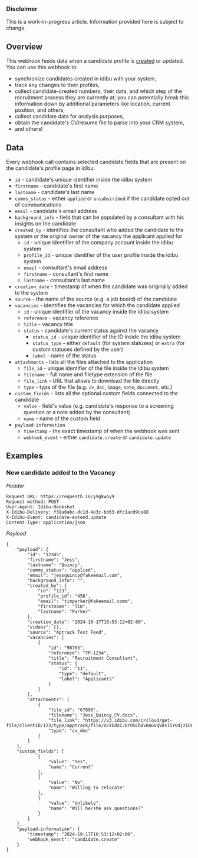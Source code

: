 ### Disclaimer

This is a work-in-progress article. Information provided here is subject to change.

## Overview

This webhook feeds data when a candidate profile is [created](http://v3-docs.idibu.com/article/289-uploading-candidates-article) or updated. You can use this webhook to:

- synchronize candidates created in idibu with your system,
- track any changes to their profiles,
- collect candidate-created numbers, their data, and which step of the recruitment process they are currently at; you can potentially break this information down by additional parameters like location, current position, and others,
- collect candidate data for analysis purposes,
- obtain the candidate's CV/resume file to parse into your CRM system,
- and others!

## Data

Every webhook call contains selected candidate fields that are present on the candidate's profile page in idibu:

- `id` - candidate's unique identifier inside the idibu system
- `firstname` - candidate's first name
- `lastname` - candidate's last name
- `comms_status` - either `applied` or `unsubscribed` if the candidate opted out of communications
- `email` - candidate's email address
- `background_info` - field that can be populated by a consultant with his insights on the candidate
- `created_by` - identifies the consultant who added the candidate to the system or the original owner of the vacancy the applicant applied for
  - `id` - unique identifier of the company account inside the idibu system
  - `profile_id` - unique identifier of the user profile inside the idibu system
  - `email` - consultant's email address
  - `firstname` - consultant's first name
  - `lastname` - consultant's last name
- `creation_date` - timestamp of when the candidate was originally added to the system
- `source` - the name of the source (e.g. a job board) of the candidate
- `vacancies` - identifies the vacancies for which the candidate applied
  - `id` - unique identifier of the vacancy inside the idibu system
  - `reference` - vacancy reference
  - `title` - vacancy title
  - `status` - candidate's current status against the vacancy
    - `status_id` - unique identifier of the ID inside the idibu system
    - `status_type` - either `default` (for system statuses) or `extra` (for custom statuses defined by the user)
    - `label` - name of the status
- `attachments` - lists all the files attached to the application
  - `file_id` - unique identifier of the file inside the idibu system
  - `filename` - full name and filetype extension of the file
  - `file_link` - URL that allows to download the file directly
  - `type` - type of the file (e.g. `cv_doc`, `image`, `note`, `document`, etc.)
- `custom_fields` - lists all the optional custom fields connected to the candidate
  - `value` - field's value (e.g. candidate's response to a screening question or a note added by the consultant)
  - `name` - name of the custom field
- `payload-information`
  - `timestamp` - the exact timestamp of when the webhook was sent
  - `webhook_event` - either `candidate.create` or `candidate.update`

## Examples

### New candidate added to the Vacancy

*Header*

```
Request URL: https://requestb.in/y9gkwoy9
Request method: POST
User-Agent: Idibu-Hookshot
X-Idibu-Delivery: f38a0abc-dc1d-4e3c-bb63-dfc1acd9ce88
X-Idibu-Event: candidate-extend.update
Content-Type: application/json
```

*Payload*
```
{
	"payload": {
		"id": "12345",
		"firstname": "Jess",
		"lastname": "Quincy",
		"comms_status": "applied",
		"email": "jessquincy@fakeemail.com",
		"background_info": "",
		"created_by": {
			"id": "123",
			"profile_id": "456",
			"email": "timparker@fakeemail.comm",
			"firstname": "Tim",
			"lastname": "Parker"
		},
		"creation_date": "2024-10-17T16:53:12+02:00",
		"videos": [],
		"source": "Aptrack Test Feed",
		"vacancies": [
			{
				"id": "98765",
				"reference": "TP-1234",
				"title": "Recruitment Consultant",
				"status": {
					"id": "11",
					"type": "default",
					"label": "Applicants"
				}
			}
		],
		"attachments": [
			{
				"file_id": "67890",
				"filename": "Jess_Quincy_CV.docx",
				"file_link": "https://v3.idibu.com/c/cloud/get-file/clientID/123/type/apptrack/file/oEYEdXIJ8rO5Cb8vBaGVqV0sI5Y6djzIDFx2TIsuquRUZUvFSBerrSbHa9MHyjstuU7exRO7OA9gi31z/id/67890",
				"type": "cv_doc"
			}
		]
	},
	"custom_fields": [
			{
				"value": "Yes",
				"name": "Current"
			},
			{
				"value": "No",
				"name": "Willing to relocate"
			},
			{
				"value": "Unlikely",
				"name": "Will he/she ask questions?"
			}
		]
	},
	"payload-information": {
		"timestamp": "2024-10-17T16:53:12+02:00",
		"webhook_event": "candidate.create"
	}
}
```


